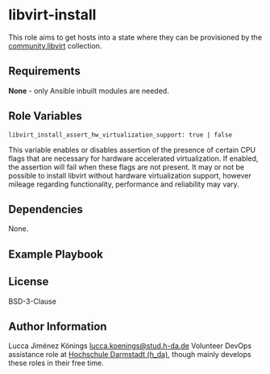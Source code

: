 libvirt-install
=========

This role aims to get hosts into a state where they can be provisioned by the [community.libvirt](https://galaxy.ansible.com/community/docker?extIdCarryOver=true&sc_cid=701f2000001OH7YAAW) collection.

Requirements
------------

**None** - only Ansible inbuilt modules are needed.

Role Variables
--------------

```
libvirt_install_assert_hw_virtualization_support: true | false
```
This variable enables or disables assertion of the presence of certain CPU flags that are necessary for hardware accelerated virtualization.
If enabled, the assertion will fail when these flags are not present. It may or not be possible to install libvirt without hardware virtualization
support, however mileage regarding functionality, performance and reliability may vary.

Dependencies
------------

None.

Example Playbook
----------------

<!--Including an example of how to use your role (for instance, with variables passed in as parameters) is always nice for users too:

    - hosts: servers
      tasks:
        - include_role:
            name: libvirt-install
-->
License
-------

BSD-3-Clause

Author Information
------------------
Lucca Jiménez Könings
lucca.koenings@stud.h-da.de
Volunteer DevOps assistance role at [Hochschule Darmstadt (h_da)](https://fbi.h-da.de/), though mainly develops these roles in their free time.
